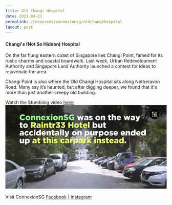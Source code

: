 ```yaml
---
title: Old Changi Hospital
date: 2021-04-23
permalink: /resources/connexionsg/oldchangihospital
layout: post
---
```

#### Changi's (Not So Hidden) Hospital

On the far flung eastern coast of Singapore lies Changi Point, famed for its rustic charms and coastal boardwalk. Last week, Urban Redevelopment Authority and Singapore Land Authority launched a contest for ideas to rejuvenate the area.

Changi Point is also where the Old Changi Hospital sits along Netheravon Road. Many say it’s haunted, but after digging deeper, we found that it's more than just another creepy old building.

Watch the Stumbling video <a href="https://www.facebook.com/watch/?ref=saved&v=549543989768233" target="_blank">here:</a>
<a href="https://www.facebook.com/watch/?ref=saved&v=549543989768233" target="_blank"><img src="/images/stumbling_changihosp.png" ></a>

Visit ConnexionSG [Facebook](https://www.facebook.com/ConnexionSG) | [Instagram](https://www.instagram.com/connexionsg/)